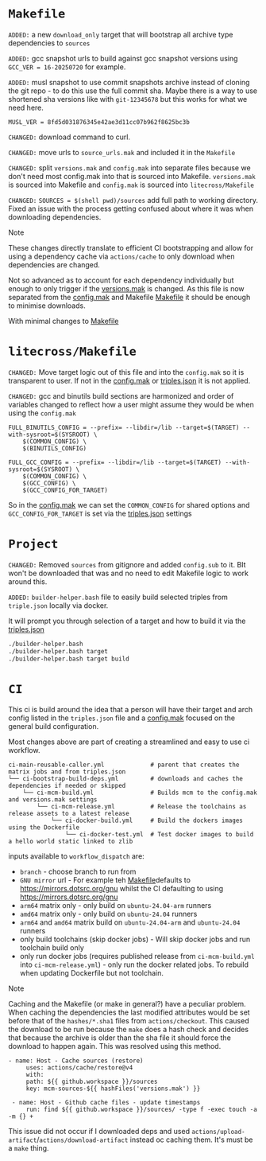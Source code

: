 # `Makefile`

`ADDED:` a new `download_only` target that will bootstrap all archive type dependencies to `sources`

`ADDED:` gcc snapshot urls to build against gcc snapshot versions using `GCC_VER = 16-20250720` for example.

`ADDED:` musl snapshot to use commit snapshots archive instead of cloning the git repo - to do this use the full commit sha. Maybe there is a way to use shortened sha versions like with `git-12345678` but this works for what we need here.
```
MUSL_VER = 8fd5d031876345e42ae3d11cc07b962f8625bc3b
```

`CHANGED:` download command to curl.

`CHANGED:` move urls to `source_urls.mak` and included it in the `Makefile`

`CHANGED:` split `versions.mak` and `config.mak` into separate files because we don't need most config.mak into that is sourced into Makefile. 
`versions.mak` is sourced into Makefile and `config.mak` is sourced into `litecross/Makefile`

`CHANGED:` `SOURCES = $(shell pwd)/sources` add full path to working directory. Fixed an issue with the process getting confused about where it was when downloading dependencies.

> [!NOTE] 
> These changes directly translate to efficient CI bootstrapping and allow for using a dependency cache via `actions/cache`  to only download when dependencies are changed.
>
> Not so advanced as to account for each dependency individually but enough to only trigger if the [versions.mak](versions.mak) is changed. As this file is now separated from the [config.mak](config.mak) and Makefile [Makefile](Makefile) it should be enough to minimise downloads.
>
> With minimal changes to [Makefile](Makefile)

# `litecross/Makefile`

`CHANGED:` Move target logic out of this file and into the `config.mak` so it is transparent to user. If not in the [config.mak](config.mak) or [triples.json](triples.json) it is not applied.

`CHANGED:` gcc and binutils build sections are harmonized and order of variables changed to reflect how a user might assume they would be when using the `config.mak`

```
FULL_BINUTILS_CONFIG = --prefix= --libdir=/lib --target=$(TARGET) --with-sysroot=$(SYSROOT) \
	$(COMMON_CONFIG) \
	$(BINUTILS_CONFIG)

FULL_GCC_CONFIG = --prefix= --libdir=/lib --target=$(TARGET) --with-sysroot=$(SYSROOT) \
	$(COMMON_CONFIG) \
	$(GCC_CONFIG) \
	$(GCC_CONFIG_FOR_TARGET)
```

So in the [config.mak](config.mak) we can set the `COMMON_CONFIG` for shared options and `GCC_CONFIG_FOR_TARGET` is set via the [triples.json](triples.json) settings

# `Project`

`CHANGED:` Removed `sources` from gitignore and added `config.sub` to it. BIt won't be downloaded that was and no need to edit Makefile logic to work around this.

`ADDED:` `builder-helper.bash` file to easily build selected triples from `triple.json` locally via docker.

It will prompt you through selection of a target and how to build it via the [triples.json](triples.json)

```bash
./builder-helper.bash
./builder-helper.bash target
./builder-helper.bash target build
```

# `CI`

This ci is build around the idea that a person will have their target and arch config listed in the `triples.json` file and a [config.mak](config.mak) focused on the general build configuration.

Most changes above are part of creating a streamlined and easy to use ci workflow.

```
ci-main-reusable-caller.yml             # parent that creates the matrix jobs and from triples.json
└── ci-bootstrap-build-deps.yml         # downloads and caches the dependencies if needed or skipped
    └── ci-mcm-build.yml                # Builds mcm to the config.mak and versions.mak settings
        └── ci-mcm-release.yml          # Release the toolchains as release assets to a latest release
            └── ci-docker-build.yml     # Build the dockers images using the Dockerfile
                └── ci-docker-test.yml  # Test docker images to build a hello world static linked to zlib
```

inputs available to `workflow_dispatch` are:

- `branch` - choose branch to run from
- `GNU mirror` url - For example teh [Makefile](Makefile)defaults to https://mirrors.dotsrc.org/gnu whilst the CI defaulting to using https://mirrors.dotsrc.org/gnu
- `arm64` matrix only - only build on `ubuntu-24.04-arm` runners
- `amd64` matrix only - only build on `ubuntu-24.04` runners
- `arm64` and `amd64` matrix  build on `ubuntu-24.04-arm` and `ubuntu-24.04` runners
- only build toolchains (skip docker jobs) - Will skip docker jobs and run toolchain build only
- only run docker jobs (requires published release from `ci-mcm-build.yml` into `ci-mcm-release.yml`) - only run the docker related jobs. To rebuild when updating Dockerfile but not toolchain.

> [!NOTE] 
> Caching and the Makefile (or make in general?) have a peculiar problem. When caching the dependencies the last modified attributes would be set before that of the `hashes/*.sha1` files from `actions/checkout`. 
> This caused the download to be run because the `make` does a hash check and decides that because the archive is older than the sha file it should force the download to happen again. This was resolved using this method.
>
>   ```
>   - name: Host - Cache sources (restore)
>        uses: actions/cache/restore@v4
>        with:
>        path: ${{ github.workspace }}/sources
>        key: mcm-sources-${{ hashFiles('versions.mak') }}
>
>    - name: Host - Github cache files - update timestamps
>        run: find ${{ github.workspace }}/sources/ -type f -exec touch -a -m {} +
>    ```
>
> This issue did not occur if I downloaded deps and used `actions/upload-artifact`/`actions/download-artifact` instead oc caching them. It's must be a `make` thing.